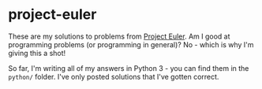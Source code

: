 # project-euler

These are my solutions to problems from [Project Euler](https://projecteuler.net/about). Am I good at programming problems (or programming in general)? No - which is why I'm giving this a shot!

So far, I'm writing all of my answers in Python 3 - you can find them in the `python/` folder. I've only posted solutions that I've gotten correct.
